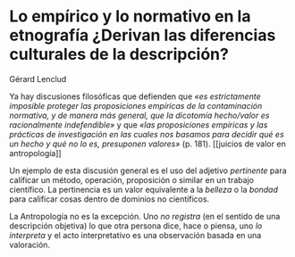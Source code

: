 # Lo empírico y lo normativo en la etnografía ¿Derivan las diferencias culturales de la descripción?
Gérard Lenclud

Ya hay discusiones filosóficas que defienden que *«es estrictamente imposible proteger las proposiciones empíricas de la contaminación normativa, y de manera más general, que la dicotomía hecho/valor es racionalmente indefendible»* y que *«las proposiciones empíricas y las prácticas de investigación en las cuales nos basamos para decidir qué es un hecho y qué no lo es, presuponen valores»* (p. 181). [[juicios de valor en antropología]]

Un ejemplo de esta discusión general es el uso del adjetivo *pertinente* para calificar un método, operación, proposición o similar en un trabajo científico. La pertinencia es un valor equivalente a la *belleza* o la *bondad* para calificar cosas dentro de dominios no científicos.

La Antropología no es la excepción. Uno *no registra* (en el sentido de una descripción objetiva) lo que otra persona dice, hace o piensa, uno *lo interpreta* y el acto interpretativo es una observación basada en una valoración.

